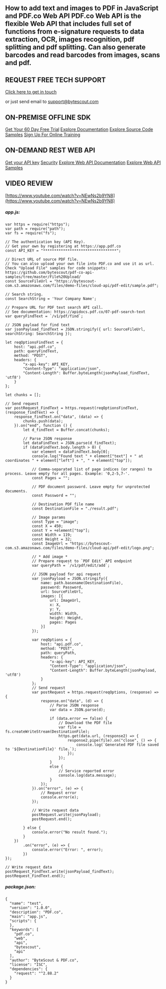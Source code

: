 ## How to add text and images to PDF in JavaScript and PDF.co Web API PDF.co Web API is the flexible Web API that includes full set of functions from e-signature requests to data extraction, OCR, images recognition, pdf splitting and pdf splitting. Can also generate barcodes and read barcodes from images, scans and pdf.

## REQUEST FREE TECH SUPPORT

[Click here to get in touch](https://bytescout.zendesk.com/hc/en-us/requests/new?subject=PDF.co%20Web%20API%20Question)

or just send email to [support@bytescout.com](mailto:support@bytescout.com?subject=PDF.co%20Web%20API%20Question) 

## ON-PREMISE OFFLINE SDK 

[Get Your 60 Day Free Trial](https://bytescout.com/download/web-installer?utm_source=github-readme)
[Explore Documentation](https://bytescout.com/documentation/index.html?utm_source=github-readme)
[Explore Source Code Samples](https://github.com/bytescout/ByteScout-SDK-SourceCode/)
[Sign Up For Online Training](https://academy.bytescout.com/)


## ON-DEMAND REST WEB API

[Get your API key](https://app.pdf.co/signup?utm_source=github-readme)
[Security](https://pdf.co/security)
[Explore Web API Documentation](https://apidocs.pdf.co?utm_source=github-readme)
[Explore Web API Samples](https://github.com/bytescout/ByteScout-SDK-SourceCode/tree/master/PDF.co%20Web%20API)

## VIDEO REVIEW

[https://www.youtube.com/watch?v=NEwNs2b9YN8](https://www.youtube.com/watch?v=NEwNs2b9YN8)




<!-- code block begin -->

##### **app.js:**
    
```
var https = require("https");
var path = require("path");
var fs = require("fs");

// The authentication key (API Key).
// Get your own by registering at https://app.pdf.co
const API_KEY = "*********************************";

// Direct URL of source PDF file.
// You can also upload your own file into PDF.co and use it as url. Check "Upload File" samples for code snippets: https://github.com/bytescout/pdf-co-api-samples/tree/master/File%20Upload/    
const SourceFileUrl = "https://bytescout-com.s3.amazonaws.com/files/demo-files/cloud-api/pdf-edit/sample.pdf";

// Search string. 
const SearchString = 'Your Company Name';

// Prepare URL for PDF text search API call.
// See documentation: https://apidocs.pdf.co/07-pdf-search-text
var queryFindText = `/v1/pdf/find`;

// JSON payload for find text
var jsonPayload_findText = JSON.stringify({ url: SourceFileUrl, searchString: SearchString });

let reqOptionsFindText = {
    host: "api.pdf.co",
    path: queryFindText,
    method: "POST",
    headers: {
        "x-api-key": API_KEY,
        "Content-Type": "application/json",
        "Content-Length": Buffer.byteLength(jsonPayload_findText, 'utf8')
    }
};

let chunks = [];

// Send request
var postRequest_FindText = https.request(reqOptionsFindText, (response_findText) => {
    response_findText.on("data", (data) => {
        chunks.push(data);
    }).on("end", function () {
        let d_findText = Buffer.concat(chunks);

        // Parse JSON response
        let dataFindText = JSON.parse(d_findText);
        if (dataFindText.body.length > 0) {
            var element = dataFindText.body[0];
            console.log("Found text " + element["text"] + " at coordinates " + element["left"] + ", " + element["top"]);

            // Comma-separated list of page indices (or ranges) to process. Leave empty for all pages. Example: '0,2-5,7-'.
            const Pages = "";

            // PDF document password. Leave empty for unprotected documents.
            const Password = "";

            // Destination PDF file name
            const DestinationFile = "./result.pdf";

            // Image params
            const Type = "image";
            const X = 450;
            const Y = +element["top"];
            const Width = 119;
            const Height = 32;
            const ImageUrl = "https://bytescout-com.s3.amazonaws.com/files/demo-files/cloud-api/pdf-edit/logo.png";

            // * Add image *
            // Prepare request to `PDF Edit` API endpoint
            var queryPath = `/v1/pdf/edit/add`;

            // JSON payload for api request
            var jsonPayload = JSON.stringify({
                name: path.basename(DestinationFile),
                password: Password,
                url: SourceFileUrl,
                images: [{
                    url: ImageUrl,
                    x: X,
                    y: Y,
                    width: Width,
                    height: Height,
                    pages: Pages
                }]
            });

            var reqOptions = {
                host: "api.pdf.co",
                method: "POST",
                path: queryPath,
                headers: {
                    "x-api-key": API_KEY,
                    "Content-Type": "application/json",
                    "Content-Length": Buffer.byteLength(jsonPayload, 'utf8')
                }
            };
            // Send request
            var postRequest = https.request(reqOptions, (response) => {
                response.on("data", (d) => {
                    // Parse JSON response
                    var data = JSON.parse(d);

                    if (data.error == false) {
                        // Download the PDF file
                        var file = fs.createWriteStream(DestinationFile);
                        https.get(data.url, (response2) => {
                            response2.pipe(file).on("close", () => {
                                console.log(`Generated PDF file saved to '${DestinationFile}' file.`);
                            });
                        });
                    }
                    else {
                        // Service reported error
                        console.log(data.message);
                    }
                });
            }).on("error", (e) => {
                // Request error
                console.error(e);
            });

            // Write request data
            postRequest.write(jsonPayload);
            postRequest.end();

        } else {
            console.error("No result found.");
        }
    })
        .on("error", (e) => {
            console.error("Error: ", error);
        })
});

// Write request data
postRequest_FindText.write(jsonPayload_findText);
postRequest_FindText.end();
```

<!-- code block end -->    

<!-- code block begin -->

##### **package.json:**
    
```
{
  "name": "test",
  "version": "1.0.0",
  "description": "PDF.co",
  "main": "app.js",
  "scripts": {
  },
  "keywords": [
    "pdf.co",
    "web",
    "api",
    "bytescout",
    "api"
  ],
  "author": "ByteScout & PDF.co",
  "license": "ISC",
  "dependencies": {
    "request": "^2.88.2"
  }
}

```

<!-- code block end -->